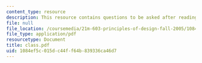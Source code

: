 ```yaml
---
content_type: resource
description: This resource contains questions to be asked after reading the play.
file: null
file_location: /coursemedia/21m-603-principles-of-design-fall-2005/1084ef5c015dc44ff64b839336ca46d7_class.pdf
file_type: application/pdf
resourcetype: Document
title: class.pdf
uid: 1084ef5c-015d-c44f-f64b-839336ca46d7
---
```

